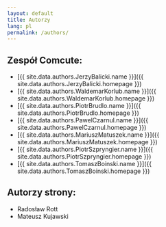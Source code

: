 ```yaml
---
layout: default
title: Autorzy
lang: pl
permalink: /authors/
---
```


## Zespół Comcute:
 - [{{ site.data.authors.JerzyBalicki.name }}]({{ site.data.authors.JerzyBalicki.homepage }})
 - [{{ site.data.authors.WaldemarKorlub.name }}]({{ site.data.authors.WaldemarKorlub.homepage }})
 - [{{ site.data.authors.PiotrBrudlo.name }}]({{ site.data.authors.PiotrBrudlo.homepage }})
 - [{{ site.data.authors.PawelCzarnul.name }}]({{ site.data.authors.PawelCzarnul.homepage }})
 - [{{ site.data.authors.MariuszMatuszek.name }}]({{ site.data.authors.MariuszMatuszek.homepage }})
 - [{{ site.data.authors.PiotrSzpryngier.name }}]({{ site.data.authors.PiotrSzpryngier.homepage }})
 - [{{ site.data.authors.TomaszBoinski.name }}]({{ site.data.authors.TomaszBoinski.homepage }})

## Autorzy strony:
 - Radosław Rott
 - Mateusz Kujawski
